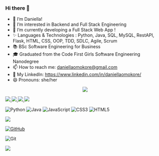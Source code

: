 ### Hi there 👋  


- 👋 I’m Daniella!
- 👀 I’m interested in Backend and Full Stack Engineering
- 🌱 I’m currently developing a Full Stack Web App !
- ✨ Languages & Technologies : Python, Java, SQL, MySQL, RestAPI, Flask, HTML, CSS, OOP, TDD, SDLC, Agile, Scrum
- 📚 BSc Software Engineering for Business
- 🎓 Graduated from the Code First Girls Software Engineering Nanodegree
- 📫 How to reach me: daniellaomokore@gmail.com
- 🔗 My LinkedIn: https://www.linkedin.com/in/daniellaomokore/
- 😄 Pronouns: she/her

<p align="center">
  <a href="https://skillicons.dev">
    <img src="https://skillicons.dev/icons?i=py,java,html,css,js,mysql,flask,git,visualstudio" />
  </a>
</p>

<a href="https://www.linkedin.com/in/daniellaomokore/" target="_blank">
  <img src="https://img.shields.io/badge/linkedin-%230077B5.svg?style=for-the-badge&logo=linkedin&logoColor=white"/>
</a>

<a href="mailto:daniellaomokore@gmail.com" target="_blank">
  <img src="https://img.shields.io/badge/Gmail-D14836?style=for-the-badge&logo=gmail&logoColor=white"/>
</a>

<a href="https://leetcode.com/" target="_blank">
  <img src="https://img.shields.io/badge/LeetCode-000000?style=for-the-badge&logo=LeetCode&logoColor=#d16c06"/>
</a>

<a href="https://www.hackerrank.com/" target="_blank">
  <img src="https://img.shields.io/badge/-Hackerrank-2EC866?style=for-the-badge&logo=HackerRank&logoColor=white"/>
</a>


![Python](https://img.shields.io/badge/python-3670A0?style=for-the-badge&logo=python&logoColor=ffdd54) ![Java](https://img.shields.io/badge/java-%23ED8B00.svg?style=for-the-badge&logo=java&logoColor=white) ![JavaScript](https://img.shields.io/badge/javascript-%23323330.svg?style=for-the-badge&logo=javascript&logoColor=%23F7DF1E) ![CSS3](https://img.shields.io/badge/css3-%231572B6.svg?style=for-the-badge&logo=css3&logoColor=white) ![HTML5](https://img.shields.io/badge/html5-%23E34F26.svg?style=for-the-badge&logo=html5&logoColor=white)  

<a href="https://id.atlassian.com/login?continue=https%3A%2F%2Fwww.atlassian.com%2Fgateway%2Fapi%2Fstart%2Fauthredirect%3FatlOrigin%3DeyJpIjoiNTBjODM4Y2MxZjQ2NDVkZjkyZDBhZTY5MGUxOTkyMjIiLCJwIjoid2FjLWdsb2JhbGRyb3Bkb3duIn0" target="_blank">
  <img src="https://img.shields.io/badge/jira-%230A0FFF.svg?style=for-the-badge&logo=jira&logoColor=white"/>
</a>


[![GitHub](https://img.shields.io/badge/github-%23121011.svg?style=for-the-badge&logo=github&logoColor=white)](https://github.com/daniellaomokore)

![Git](https://img.shields.io/badge/git-%23F05033.svg?style=for-the-badge&logo=git&logoColor=white)

<a href="https://id.atlassian.com/login?continue=https%3A%2F%2Fwww.atlassian.com%2Fgateway%2Fapi%2Fstart%2Fauthredirect%3FatlOrigin%3DeyJpIjoiNTBjODM4Y2MxZjQ2NDVkZjkyZDBhZTY5MGUxOTkyMjIiLCJwIjoid2FjLWdsb2JhbGRyb3Bkb3duIn0" target="_blank">
  <img src="https://img.shields.io/badge/jira-%230A0FFF.svg?style=for-the-badge&logo=jira&logoColor=white"/>
</a>
